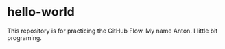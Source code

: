 # hello-world
This repository is for practicing the GitHub Flow.
My name Anton. I little bit programing.                                                                                                          
